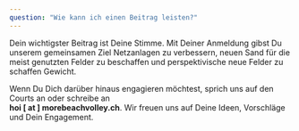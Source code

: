 ```yaml
---
question: "Wie kann ich einen Beitrag leisten?"
---
```


Dein wichtigster Beitrag ist Deine Stimme. 
Mit Deiner Anmeldung gibst Du unserem gemeinsamen Ziel Netzanlagen zu verbessern, neuen Sand für die meist genutzten Felder zu beschaffen und perspektivische neue Felder zu schaffen Gewicht.

Wenn Du Dich darüber hinaus engagieren möchtest, sprich uns auf den Courts an oder schreibe an<br />
**hoi [ at ] morebeachvolley.ch**. Wir freuen uns auf Deine Ideen, Vorschläge und Dein Engagement. 
